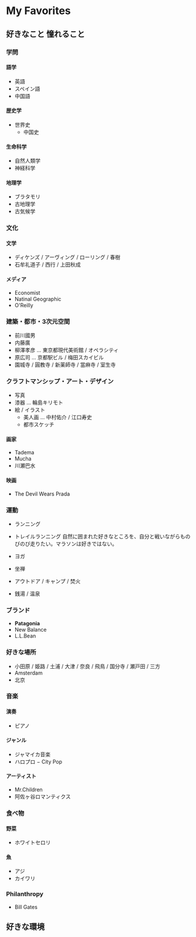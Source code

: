 # My Favorites

## 好きなこと 憧れること

### 学問
#### 語学
 - 英語
 - スペイン語
 - 中国語

#### 歴史学
 - 世界史
   - 中国史

#### 生命科学
 - 自然人類学
 - 神経科学
 
#### 地理学
 - ブラタモリ
 - 古地理学
 - 古気候学

### 文化
#### 文学
 - ディケンズ / アーヴィング / ローリング / 春樹
 - 石牟礼道子 / 西行 / 上田秋成

#### メディア
 - Economist
 - Natinal Geographic
 - O'Reilly

### 建築・都市・3次元空間
 - 前川國男
 - 内藤廣
 - 柳澤孝彦 ... 東京都現代美術館 / オペラシティ
 - 原広司 ... 京都駅ビル / 梅田スカイビル
 - 園城寺 / 圓教寺 / 新薬師寺 / 當麻寺 / 室生寺

### クラフトマンシップ・アート・デザイン
 - 写真
 - 漆器 ... 輪島キリモト
 - 絵 / イラスト
   - 美人画 ... 中村佑介 / 江口寿史
   - 都市スケッチ

#### 画家
 - Tadema
 - Mucha
 - 川瀬巴水

#### 映画
 - The Devil Wears Prada

### 運動
 - ランニング
 - トレイルランニング
自然に囲まれた好きなところを、自分と戦いながらものびのび走りたい。マラソンは好きではない。  

 - ヨガ
 - 坐禅
 - アウトドア / キャンプ / 焚火
 - 銭湯 / 温泉

### ブランド
 - **Patagonia**
 - New Balance
 - L.L.Bean

### 好きな場所
 - 小田原 / 姫路 / 土浦 / 大津 / 奈良 / 飛鳥 / 国分寺 / 瀬戸田 / 三方
 - Amsterdam
 - 北京

### 音楽

#### 演奏
 - ピアノ

#### ジャンル
 - ジャマイカ音楽
 - ハロプロ
 − City Pop

#### アーティスト
 - Mr.Children
 - 阿佐ヶ谷ロマンティクス

### 食べ物
#### 野菜
 - ホワイトセロリ

#### 魚
 - アジ
 - カイワリ

### Philanthropy
 - Bill Gates

## 好きな環境

